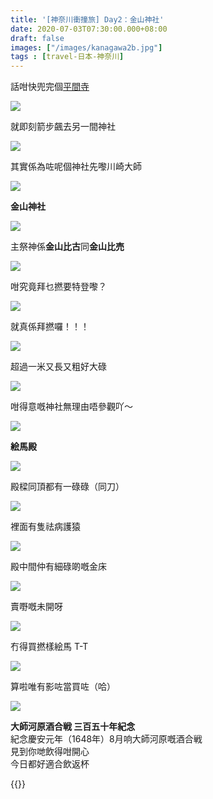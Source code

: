 ```yaml
---
title: '[神奈川衝撞旅] Day2：金山神社'
date: 2020-07-03T07:30:00.000+08:00
draft: false
images: ["/images/kanagawa2b.jpg"]
tags : [travel-日本-神奈川]
---
```


話咁快兜完個[平間寺](https://hidie.net/kanagawa2a/)

![](/images/kanagawa2b1.jpg)

就即刻箭步飆去另一間神社 

![](/images/kanagawa2b2.jpg)

其實係為咗呢個神社先嚟川崎大師

![](/images/kanagawa2b3.jpg)

**金山神社**

![](/images/kanagawa2b4.jpg)

主祭神係**金山比古**同**金山比売**

![](/images/kanagawa2b5.jpg)

咁究竟拜乜撚要特登嚟？

![](/images/kanagawa2b6.jpg)

就真係拜撚囉！！！

![](/images/kanagawa2b7.jpg)

超過一米又長又粗好大碌

![](/images/kanagawa2b.jpg)

咁得意嘅神社無理由唔參觀吖～

![](/images/kanagawa2b8.jpg)

**絵馬殿**

![](/images/kanagawa2b9.jpg)

殿樑同頂都有一碌碌（同刀）

![](/images/kanagawa2b10.jpg)

裡面有隻祛病護猿

![](/images/kanagawa2b11.jpg)

殿中間仲有細碌啲嘅金床

![](/images/kanagawa2b12.jpg)

賣嘢嘅未開呀

![](/images/kanagawa2b13.jpg)

冇得買撚樣絵馬 T-T

![](/images/kanagawa2b14.jpg)

算啦唯有影咗當買咗（哈）

![](/images/kanagawa2b15.jpg)

**大師河原酒合戦 三百五十年紀念**  
紀念慶安元年（1648年）8月响大師河原嘅酒合戦  
見到你哋飲得咁開心  
今日都好適合飲返杯

{{<kanagawa>}}
